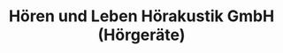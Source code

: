 ---
title: "Hören und Leben Hörakustik GmbH (Hörgeräte)"
url: /bautzen/hoeren-und-leben-hoerakustik-gmbh-hoergeraete/
shop: Hörgeräte
---